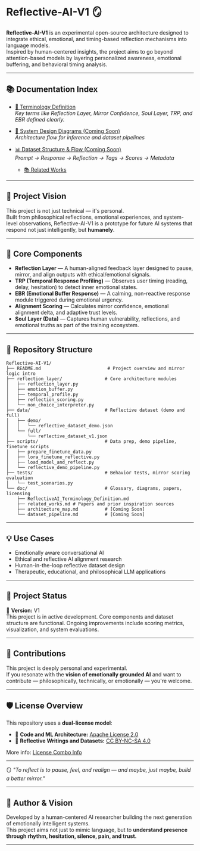 
# Reflective-AI-V1 🪞

**Reflective-AI-V1** is an experimental open-source architecture designed to integrate ethical, emotional, and timing-based reflection mechanisms into language models.  
Inspired by human-centered insights, the project aims to go beyond attention-based models by layering personalized awareness, emotional buffering, and behavioral timing analysis.

---

## 📚 Documentation Index

- [🧾 Terminology Definition](docs/ReflectiveAI_Terminology_Definition.md)  
  *Key terms like Reflection Layer, Mirror Confidence, Soul Layer, TRP, and EBR defined clearly.*

- [🧠 System Design Diagrams (Coming Soon)](docs/architecture_map.md)  
  *Architecture flow for inference and dataset pipelines*

- [📊 Dataset Structure & Flow (Coming Soon)](docs/dataset_pipeline.md)  
  *Prompt → Response → Reflection → Tags → Scores → Metadata*

  - [📚 Related Works](doc/related_works.md)


---

## 🌱 Project Vision

This project is not just technical — it's personal.  
Built from philosophical reflections, emotional experiences, and system-level observations, Reflective-AI-V1 is a prototype for future AI systems that respond not just intelligently, but **humanely**.

---

## 🧠 Core Components

- **Reflection Layer** — A human-aligned feedback layer designed to pause, mirror, and align outputs with ethical/emotional signals.
- **TRP (Temporal Response Profiling)** — Observes user timing (reading, delay, hesitation) to detect inner emotional states.
- **EBR (Emotional Buffer Response)** — A calming, non-reactive response module triggered during emotional urgency.
- **Alignment Scoring** — Calculates mirror confidence, emotional alignment delta, and adaptive trust levels.
- **Soul Layer (Data)** — Captures human vulnerability, reflections, and emotional truths as part of the training ecosystem.

---

## 📁 Repository Structure

```
Reflective-AI-V1/
├── README.md                         # Project overview and mirror logic intro
├── reflection_layer/                # Core architecture modules
│   ├── reflection_layer.py
│   ├── emotion_buffer.py
│   ├── temporal_profile.py
│   ├── reflection_scoring.py
│   └── non_choice_interpreter.py
├── data/                            # Reflective dataset (demo and full)
│   ├── demo/
│   │   └── reflective_dataset_demo.json
│   └── full/
│       └── reflective_dataset_v1.json
├── scripts/                         # Data prep, demo pipeline, finetune scripts
│   ├── prepare_finetune_data.py
│   ├── lora_finetune_reflective.py
│   ├── load_model_and_reflect.py
│   └── reflective_demo_pipeline.py
├── tests/                           # Behavior tests, mirror scoring evaluation
│   └── test_scenarios.py
└── doc/                             # Glossary, diagrams, papers, licensing
    ├── ReflectiveAI_Terminology_Definition.md
    ├── related_works.md # Papers and prior inspiration sources
    ├── architecture_map.md          # [Coming Soon]
    └── dataset_pipeline.md          # [Coming Soon]
```

---

## 💡 Use Cases

- Emotionally aware conversational AI  
- Ethical and reflective AI alignment research  
- Human-in-the-loop reflective dataset design  
- Therapeutic, educational, and philosophical LLM applications  

---

## 🚧 Project Status

🧪 **Version:** V1  
This project is in active development. Core components and dataset structure are functional. Ongoing improvements include scoring metrics, visualization, and system evaluations.

---

## 🤝 Contributions

This project is deeply personal and experimental.  
If you resonate with the **vision of emotionally grounded AI** and want to contribute — philosophically, technically, or emotionally — you're welcome.

---

## 🛡 License Overview

This repository uses a **dual-license model**:

- 🧠 **Code and ML Architecture:** [Apache License 2.0](LICENSE.md)  
- 🧘 **Reflective Writings and Datasets:** [CC BY-NC-SA 4.0](docs/CC-BY-NC-SA-4.0.md)

More info: [License Combo Info](/docs/license_combo_info.md)

---

🪞 *"To reflect is to pause, feel, and realign — and maybe, just maybe, build a better mirror."*

---

## 👤 Author & Vision

Developed by a human-centered AI researcher building the next generation of emotionally intelligent systems.  
This project aims not just to mimic language, but to **understand presence through rhythm, hesitation, silence, pain, and trust.**

---
